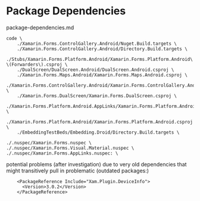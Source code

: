 # Package Dependencies

package-dependencies.md

```
code \
    ./Xamarin.Forms.ControlGallery.Android/Nuget.Build.targets \
    ./Xamarin.Forms.ControlGallery.Android/Directory.Build.targets \
    ./Stubs/Xamarin.Forms.Platform.Android/Xamarin.Forms.Platform.Android\ \(Forwarders\).csproj \
    ./DualScreen/DualScreen.Android/DualScreen.Android.csproj \
    ./Xamarin.Forms.Maps.Android/Xamarin.Forms.Maps.Android.csproj \
    ./Xamarin.Forms.ControlGallery.Android/Xamarin.Forms.ControlGallery.Android.csproj \
    ./Xamarin.Forms.DualScreen/Xamarin.Forms.DualScreen.csproj \
    ./Xamarin.Forms.Platform.Android.AppLinks/Xamarin.Forms.Platform.Android.AppLinks.csproj \
    ./Xamarin.Forms.Platform.Android/Xamarin.Forms.Platform.Android.csproj \
    ./EmbeddingTestBeds/Embedding.Droid/Directory.Build.targets \
```


```
./.nuspec/Xamarin.Forms.nuspec \
./.nuspec/Xamarin.Forms.Visual.Material.nuspec \
./.nuspec/Xamarin.Forms.AppLinks.nuspec: \
```


potential problems (after investigation) due to very old dependencies that might transitively pull in
problematic (outdated packages:)

```
    <PackageReference Include="Xam.Plugin.DeviceInfo">
      <Version>3.0.2</Version>
    </PackageReference>
```